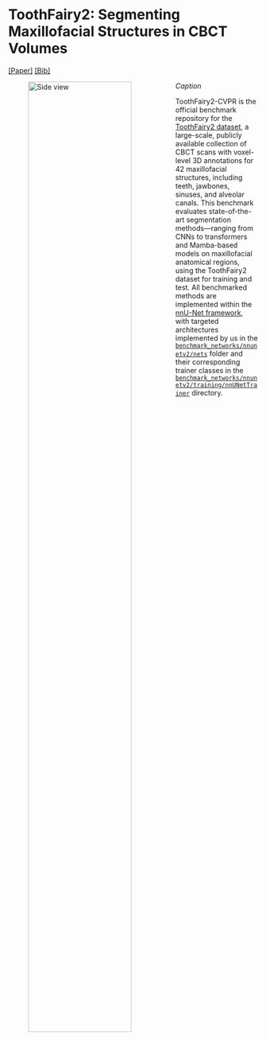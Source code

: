 # ToothFairy2: Segmenting Maxillofacial Structures in CBCT Volumes

[[Paper]](https://openaccess.thecvf.com/content/CVPR2025/papers/Bolelli_Segmenting_Maxillofacial_Structures_in_CBCT_Volumes_CVPR_2025_paper.pdf) [[Bib]](https://scholar.googleusercontent.com/scholar.bib?q=info:SxlqJ7rfTE0J:scholar.google.com/&output=citation&scisdr=CgJJTysEELySm4m8Y0c:AAZF9b8AAAAAaEm6e0cq3jHuqDOuWOPA3ZDYmk8&scisig=AAZF9b8AAAAAaEm6e4MN6LfOEgd980rePIcsXa8&scisf=4&ct=citation&cd=-1&hl=en)

<figure>
 <img style="float: left" src="figs/CBCT.png" alt="Side view" width="70%">
 <figcaption><em>Caption</em></figcaption>
</figure>

ToothFairy2-CVPR is the official benchmark repository for the [ToothFairy2 dataset](https://ditto.ing.unimore.it/toothfairy2/), a large-scale, publicly available collection of CBCT scans with voxel-level 3D annotations for 42 maxillofacial structures, including teeth, jawbones, sinuses, and alveolar canals. This benchmark evaluates state-of-the-art segmentation methods—ranging from CNNs to transformers and Mamba-based models on maxillofacial anatomical regions, using the ToothFairy2 dataset for training and test.
All benchmarked methods are implemented within the [nnU-Net framework](https://github.com/MIC-DKFZ/nnUNet), with targeted architectures implemented by us in the [`benchmark_networks/nnunetv2/nets`](benchmark_networks/nnunetv2/nets) folder and their corresponding trainer classes in the [`benchmark_networks/nnunetv2/training/nnUNetTrainer`](benchmark_networks/nnunetv2/training/nnUNetTrainer) directory.